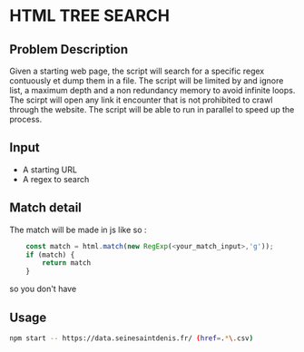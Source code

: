 
# HTML TREE SEARCH

## Problem Description

Given a starting web page, the script will search for a specific regex contuously et dump them in a file.
The script will be limited by and ignore list, a maximum depth and a non redundancy memory to avoid infinite loops.
The scirpt will open any link it encounter that is not prohibited to crawl through the website.
The script will be able to run in parallel to speed up the process.

## Input

- A starting URL
- A regex to search

## Match detail

The match will be made in js like so :

```js
    const match = html.match(new RegExp(<your_match_input>,'g'));
    if (match) {
        return match
    }
```

so you don't have

## Usage

```bash
npm start -- https://data.seinesaintdenis.fr/ (href=.*\.csv)
```
